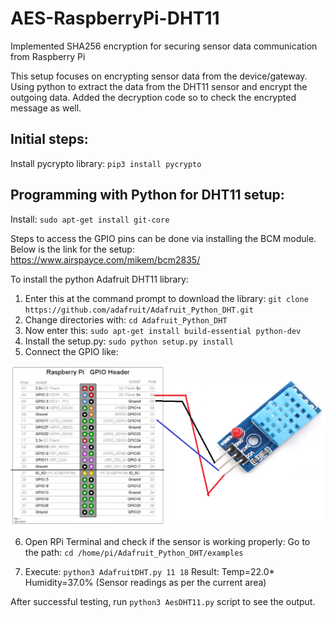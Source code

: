 # AES-RaspberryPi-DHT11
Implemented SHA256 encryption for securing sensor data communication from Raspberry Pi

This setup focuses on encrypting sensor data from the device/gateway. Using python to extract the data from the DHT11 sensor and encrypt the outgoing data. Added the decryption code so to check the encrypted message as well. 

## Initial steps:
Install pycrypto library:  `pip3 install pycrypto` 

## Programming with Python for DHT11 setup:

Install: `sudo apt-get install git-core`

Steps to access the GPIO pins can be done via installing the BCM module. Below is the link for the setup:
https://www.airspayce.com/mikem/bcm2835/

To install the python Adafruit DHT11 library:

1. Enter this at the command prompt to download the library:
`git clone https://github.com/adafruit/Adafruit_Python_DHT.git`
2. Change directories with: `cd Adafruit_Python_DHT`
3. Now enter this: `sudo apt-get install build-essential python-dev`
4. Install the setup.py: 
`sudo python setup.py install`
5. Connect the GPIO like:

![alt text](https://github.com/niladri30/AES-RaspberryPi-DHT11/blob/master/DHT11.png)

6. Open RPi Terminal and check if the sensor is working properly:
Go to the path:  `cd /home/pi/Adafruit_Python_DHT/examples`

7. Execute: `python3 AdafruitDHT.py 11 18`
Result:  Temp=22.0*  Humidity=37.0%  (Sensor readings as per the current area)

After successful testing, run `python3 AesDHT11.py` script to see the output.
